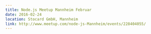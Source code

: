 ```yaml
---
title: Node.js Meetup Mannheim Februar
date: 2016-02-24
location: Stocard GmbH, Mannheim
link: http://www.meetup.com/node-js-Mannheim/events/228404055/
---
```

